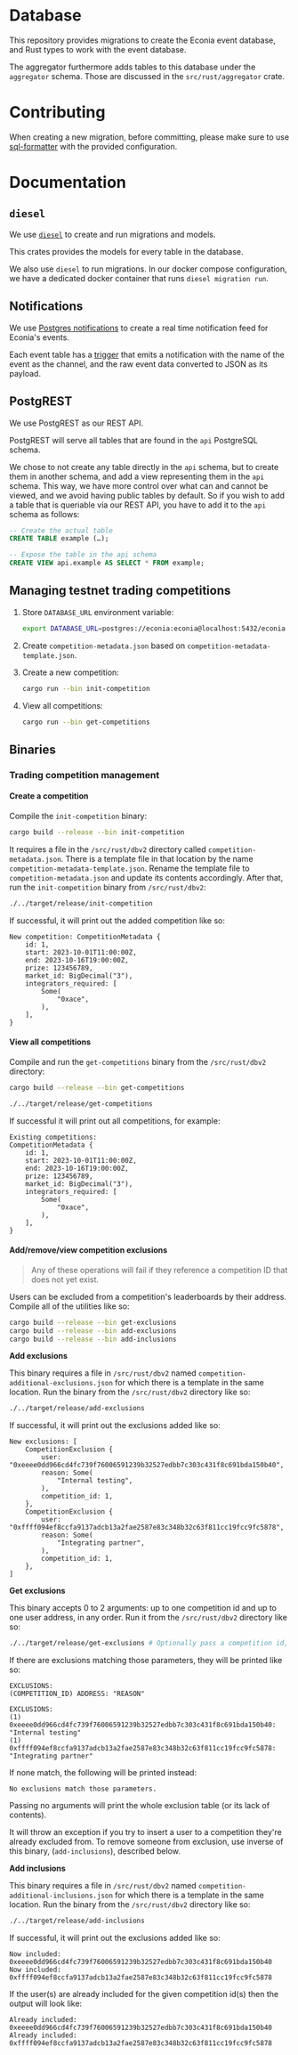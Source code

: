 # Database

This repository provides migrations to create the Econia event database, and Rust types to work with the event database.

The aggregator furthermore adds tables to this database under the `aggregator` schema.
Those are discussed in the `src/rust/aggregator` crate.

# Contributing

When creating a new migration, before committing, please make sure to use [sql-formatter](https://github.com/sql-formatter-org/sql-formatter) with the provided configuration.

# Documentation

## `diesel`

We use [`diesel`](https://crates.io/crates/diesel) to create and run migrations and models.

This crates provides the models for every table in the database.

We also use `diesel` to run migrations. In our docker compose configuration, we have a dedicated docker container that runs `diesel migration run`.

## Notifications

We use [Postgres notifications](https://www.postgresql.org/docs/14/sql-notify.html) to create a real time notification feed for Econia's events.

Each event table has a [trigger](https://www.postgresql.org/docs/14/sql-createtrigger.html) that emits a notification with the name of the event as the channel, and the raw event data converted to JSON as its payload.

## PostgREST

We use PostgREST as our REST API.

PostgREST will serve all tables that are found in the `api` PostgreSQL schema.

We chose to not create any table directly in the `api` schema, but to create them in another schema, and add a view representing them in the `api` schema.
This way, we have more control over what can and cannot be viewed, and we avoid having public tables by default.
So if you wish to add a table that is queriable via our REST API, you have to add it to the `api` schema as follows:

```sql
-- Create the actual table
CREATE TABLE example (…);

-- Expose the table in the api schema
CREATE VIEW api.example AS SELECT * FROM example;
```

## Managing testnet trading competitions

1. Store `DATABASE_URL` environment variable:

   ```sh
   export DATABASE_URL=postgres://econia:econia@localhost:5432/econia
   ```

1. Create `competition-metadata.json` based on `competition-metadata-template.json`.

1. Create a new competition:

   ```sh
   cargo run --bin init-competition
   ```

1. View all competitions:

   ```sh
   cargo run --bin get-competitions
   ```

## Binaries

### Trading competition management

#### Create a competition

Compile the `init-competition` binary:

```sh
cargo build --release --bin init-competition
```

It requires a file in the `/src/rust/dbv2` directory called `competition-metadata.json`.
There is a template file in that location by the name `competition-metadata-template.json`.
Rename the template file to `competition-metadata.json` and update its contents accordingly.
After that, run the `init-competition` binary from `/src/rust/dbv2`:

```sh
./../target/release/init-competition
```

If successful, it will print out the added competition like so:

```
New competition: CompetitionMetadata {
    id: 1,
    start: 2023-10-01T11:00:00Z,
    end: 2023-10-16T19:00:00Z,
    prize: 123456789,
    market_id: BigDecimal("3"),
    integrators_required: [
        Some(
            "0xace",
        ),
    ],
}
```

#### View all competitions

Compile and run the `get-competitions` binary from the `/src/rust/dbv2` directory:

```sh
cargo build --release --bin get-competitions
```

```sh
./../target/release/get-competitions
```

If successful it will print out all competitions, for example:

```
Existing competitions:
CompetitionMetadata {
    id: 1,
    start: 2023-10-01T11:00:00Z,
    end: 2023-10-16T19:00:00Z,
    prize: 123456789,
    market_id: BigDecimal("3"),
    integrators_required: [
        Some(
            "0xace",
        ),
    ],
}
```

#### Add/remove/view competition exclusions

> Any of these operations will fail if they reference a competition ID that does not yet exist.

Users can be excluded from a competition's leaderboards by their address.
Compile all of the utilities like so:

```sh
cargo build --release --bin get-exclusions
cargo build --release --bin add-exclusions
cargo build --release --bin add-inclusions
```

**Add exclusions**

This binary requires a file in `/src/rust/dbv2` named `competition-additional-exclusions.json` for which there is a template in the same location.
Run the binary from the `/src/rust/dbv2` directory like so:

```sh
./../target/release/add-exclusions
```

If successful, it will print out the exclusions added like so:

```
New exclusions: [
    CompetitionExclusion {
        user: "0xeeee0dd966cd4fc739f76006591239b32527edbb7c303c431f8c691bda150b40",
        reason: Some(
            "Internal testing",
        ),
        competition_id: 1,
    },
    CompetitionExclusion {
        user: "0xffff094ef8ccfa9137adcb13a2fae2587e83c348b32c63f811cc19fcc9fc5878",
        reason: Some(
            "Integrating partner",
        ),
        competition_id: 1,
    },
]
```

**Get exclusions**

This binary accepts 0 to 2 arguments: up to one competition id and up to one user address, in any order.
Run it from the `/src/rust/dbv2` directory like so:

```sh
./../target/release/get-exclusions # Optionally pass a competition id, user address
```

If there are exclusions matching those parameters, they will be printed like so:

```
EXCLUSIONS:
(COMPETITION_ID) ADDRESS: "REASON"
```

```
EXCLUSIONS:
(1) 0xeeee0dd966cd4fc739f76006591239b32527edbb7c303c431f8c691bda150b40: "Internal testing"
(1) 0xffff094ef8ccfa9137adcb13a2fae2587e83c348b32c63f811cc19fcc9fc5878: "Integrating partner"
```

If none match, the following will be printed instead:

```
No exclusions match those parameters.
```

Passing no arguments will print the whole exclusion table (or its lack of contents).

It will throw an exception if you try to insert a user to a competition they're already excluded from.
To remove someone from exclusion, use inverse of this binary, (`add-inclusions`), described below.

**Add inclusions**

This binary requires a file in `/src/rust/dbv2` named `competition-additional-inclusions.json` for which there is a template in the same location.
Run the binary from the `/src/rust/dbv2` directory like so:

```sh
./../target/release/add-inclusions
```

If successful, it will print out the exclusions added like so:

```
Now included: 0xeeee0dd966cd4fc739f76006591239b32527edbb7c303c431f8c691bda150b40
Now included: 0xffff094ef8ccfa9137adcb13a2fae2587e83c348b32c63f811cc19fcc9fc5878
```

If the user(s) are already included for the given competition id(s) then the output will look like:

```
Already included: 0xeeee0dd966cd4fc739f76006591239b32527edbb7c303c431f8c691bda150b40
Already included: 0xffff094ef8ccfa9137adcb13a2fae2587e83c348b32c63f811cc19fcc9fc5878
```
